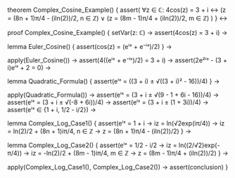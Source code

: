 theorem Complex_Cosine_Example() {
  assert(
    ∀z ∈ ℂ: 4cos(z) = 3 + i ↔ 
    (z = (8n + 1)π/4 - (iln(2))/2, n ∈ ℤ) ∨
    (z = (8m - 1)π/4 + (iln(2))/2, m ∈ ℤ)
  )
} ↔

proof Complex_Cosine_Example() {
  setVar(z: ℂ) →
  assert(4cos(z) = 3 + i) →
  
  lemma Euler_Cosine() {
    assert(cos(z) = (eⁱᶻ + e⁻ⁱᶻ)/2)
  } →
  
  apply(Euler_Cosine()) →
  assert(4((eⁱᶻ + e⁻ⁱᶻ)/2) = 3 + i) →
  assert(2e²ⁱᶻ - (3 + i)eⁱᶻ + 2 = 0) →
  
  lemma Quadratic_Formula() {
    assert(eⁱᶻ = ((3 + i) ± √((3 + i)² - 16))/4)
  } →
  
  apply(Quadratic_Formula()) →
  assert(eⁱᶻ = (3 + i ± √(9 - 1 + 6i - 16))/4) →
  assert(eⁱᶻ = (3 + i ± √(-8 + 6i))/4) →
  assert(eⁱᶻ = (3 + i ± (1 + 3i))/4) →
  assert(eⁱᶻ ∈ {1 + i, 1/2 - i/2}) →
  
  lemma Complex_Log_Case1() {
    assert(eⁱᶻ = 1 + i →
      iz = ln(√2exp(iπ/4)) →
      iz = ln(2)/2 + (8n + 1)iπ/4, n ∈ ℤ →
      z = (8n + 1)π/4 - (iln(2))/2)
  } →
  
  lemma Complex_Log_Case2() {
    assert(eⁱᶻ = 1/2 - i/2 →
      iz = ln((2/√2)exp(-π/4)) →
      iz = -ln(2)/2 + (8m - 1)iπ/4, m ∈ ℤ →
      z = (8m - 1)π/4 + (iln(2))/2)
  } →
  
  apply(Complex_Log_Case1(), Complex_Log_Case2()) →
  assert(conclusion)
}